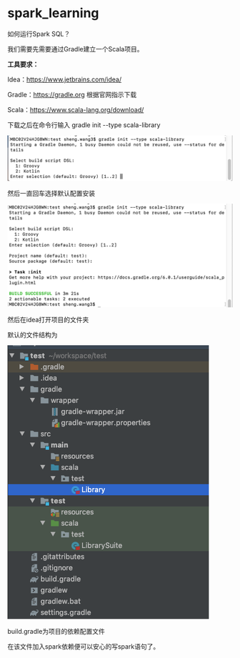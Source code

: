 # spark_learning

如何运行Spark SQL？

我们需要先需要通过Gradle建立一个Scala项目。

**工具要求：**

Idea：https://www.jetbrains.com/idea/

Gradle：https://gradle.org 根据官网指示下载

Scala：https://www.scala-lang.org/download/

下载之后在命令行输入 gradle init --type scala-library

![屏幕快照 2020-01-10 下午1.33.21](https://github.com/ws0352/spark_learning/blob/master/images/1.png)

然后一直回车选择默认配置安装

![屏幕快照 2020-01-10 下午1.34.31](https://github.com/ws0352/spark_learning/blob/master/images/2.png)

然后在idea打开项目的文件夹

默认的文件结构为

![屏幕快照 2020-01-10 下午1.36.48](https://github.com/ws0352/spark_learning/blob/master/images/3.png)

build.gradle为项目的依赖配置文件


在该文件加入spark依赖便可以安心的写spark语句了。